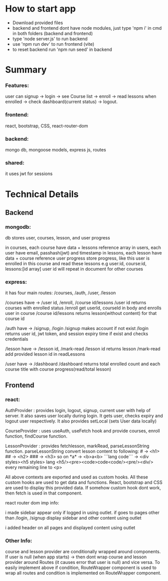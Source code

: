 # How to start app

- Download provided files
- backend and frontend dont have node modules, just type 'npm i' in cmd in both folders (backend and frontend)
- type 'node server.js' to run backend
- use 'npm run dev' to run frontend (vite)
- to reset backend run 'npm run seed' in backend

# Summary

### Features:
user can signup -> login -> see Course list -> enroll -> read lessons when enrolled -> check dashboard(current status) -> logout.

### frontend:
react, bootstrap, CSS, react-router-dom

### backend:
mongo db, mongoose models, express js, routes

### shared:
it uses jwt for sessions

# Technical Details

## Backend

### mongodb:
db stores user, courses, lesson, and user progress

in courses, each course have data + lessons reference array
in users, each user have email, passhash(jwt) and timestamp
in lessons, each lesson have data + course reference
user progress store progress, like this user is enrolled in this course and read these lessons
e.g user:id, course:id, lessons:[id array]
user id will repeat in document for other courses

### express:

it has four main routes: /courses, /auth, /user, /lesson

/courses have -> /user id, /enroll, /course id/lessons
/user id returns courses with enrolled status
/enroll get userId, courseId in body and enrolls user in course
/course id/lessons returns lesson(without content) for that course id

/auth have -> /signup, /login
/signup makes account if not exist
/login returns user id, jwt token, and session expiry time if exist and checks credentials

/lesson have -> /lesson id, /mark-read
/lesson id returns lesson
/mark-read add provided lesson id in readLessons

/user have -> /dashboard
/dashboard returns total enrolled count and each course title with course progress(read/total lesson)

## Frontend

### react:

AuthProvider : provides login, logout, signup, current user with help of server. It also saves user locally during login. It gets user, checks expiry and logout user respectively. It also provides setLocal (sets User data locally)

CourseProvider : uses useAuth, useFetch hook and provide courses, enroll function, findCourse function.

LessonProvider : provides fetchlesson, markRead, parseLessonString function. parseLessonString convert lesson content to following:
\# -> \<h1>
\#\# -> \<h2>
\#\#\# -> \<h3> 
so on
\*a\* -> \<b\>a\<b\>
\```lang code\``` -> \<div styles\>\<h5 styles\> lang \<h5/>\<pre>\<code>code\<code/>\<pre/>\<div/>
every remaining line to \<p>

All above contexts are exported and used as custom hooks.
All these custom hooks are used to get data and functions. React, bootstrap and CSS are used to display this provided data. If somehow custom hook dont work, then fetch is used in that component.

react router dom imp info:

i made sidebar appear only if logged in using outlet. if goes to pages other than /login, /signup display sidebar and other content using outlet

i added header on all pages and displayed content using outlet

### Other Info:

course and lesson provider are conditionally wrapped around components.
If user is null (when app starts) -> then dont wrap course and lesson provider around Routes (it causes error that user is null) and vice versa.
To easily implement above if condition, RouteWrapper component is used to wrap all routes and condition is implemented on RouteWrapper component.
